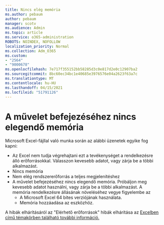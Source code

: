 ```yaml
---
title: Nincs elég memória
ms.author: pebaum
author: pebaum
manager: scotv
ms.audience: Admin
ms.topic: article
ms.service: o365-administration
ROBOTS: NOINDEX, NOFOLLOW
localization_priority: Normal
ms.collection: Adm_O365
ms.custom:
- "2564"
- "9000678"
ms.openlocfilehash: 7e717f355152bb58285d3c0e817d2e0c12907ba2
ms.sourcegitcommit: 8bc60ec34bc1e40685e3976576e04a2623f63a7c
ms.translationtype: MT
ms.contentlocale: hu-HU
ms.lasthandoff: 04/15/2021
ms.locfileid: "51791126"
---
```

# <a name="there-isnt-enough-memory-to-complete-this-action"></a>A művelet befejezéséhez nincs elegendő memória

Microsoft Excel-fájllal való munka során az alábbi üzenetek egyike fog kapni:

- Az Excel nem tudja végrehajtani ezt a tevékenységet a rendelkezésre álló erőforrásokkal. Válasszon kevesebb adatot, vagy zárja be a többi alkalmazást.
- Nincs memória
- Nem elég rendszererőforrás a teljes megjelenítéshez
- A művelet befejezéséhez nincs elegendő memória. Próbáljon meg kevesebb adatot használni, vagy zárja be a többi alkalmazást. A memória rendelkezésre állásának növeléséhez vegye figyelembe az 
    - A Microsoft Excel 64 bites verziójának használata.
    - Memória hozzáadása az eszközhöz.

A hibák elhárításáról az "Elérhető erőforrások" hibák elhárítása az [Excelben című témakörben található további információ.](https://docs.microsoft.com/office/troubleshoot/excel/available-resources-errors)